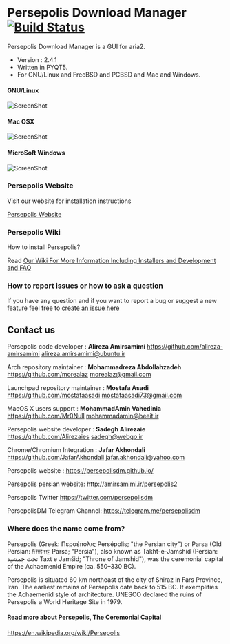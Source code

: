 # Persepolis Download Manager [![Build Status](https://travis-ci.org/persepolisdm/persepolis.svg?branch=master)](https://travis-ci.org/persepolisdm/persepolis)
 
 Persepolis Download Manager is a GUI for aria2. 
 
+ Version : 2.4.1
+ Written in PYQT5.
+ For GNU/Linux and FreeBSD and PCBSD and Mac and Windows.

#### GNU/Linux
![ScreenShot](https://raw.githubusercontent.com/persepolisdm/persepolis/master/screenshots/persepolis.png)

#### Mac OSX
![ScreenShot](https://raw.githubusercontent.com/persepolisdm/persepolis/master/screenshots/mac.png)

#### MicroSoft Windows
![ScreenShot](https://raw.githubusercontent.com/persepolisdm/persepolis/master/screenshots/windows.png)

### Persepolis Website

Visit our website for installation instructions

[Persepolis Website](https://persepolisdm.github.io)




### Persepolis Wiki

How to install Persepolis?

Read [Our Wiki For More Information Including Installers and Development and FAQ](https://github.com/persepolisdm/persepolis/wiki)




### How to report issues or how to ask a question

If you have any question and if you want to report a bug or suggest a new feature feel free to [create an issue here](https://github.com/persepolisdm/persepolis/issues)


## Contact us

Persepolis code developer : **Alireza Amirsamimi**
https://github.com/alireza-amirsamimi
alireza.amirsamimi@ubuntu.ir

Arch repository maintainer : **Mohammadreza Abdollahzadeh**
https://github.com/morealaz
morealaz@gmail.com

Launchpad repository maintainer : **Mostafa Asadi**
https://github.com/mostafaasadi
mostafaasadi73@gmail.com

MacOS X users support : **MohammadAmin Vahedinia**
https://github.com/Mr0Null
mohammadamin@beeit.ir


Persepolis website developer : **Sadegh Alirezaie**
https://github.com/Alirezaies
sadegh@webgo.ir

Chrome/Chromium Integration : **Jafar Akhondali**
https://github.com/JafarAkhondali
jafar.akhondali@yahoo.com

Persepolis website :
https://persepolisdm.github.io/

Persepolis persian website:
http://amirsamimi.ir/persepolis2

Persepolis Twitter
https://twitter.com/persepolisdm

PersepolisDM Telegram Channel:
https://telegram.me/persepolisdm

### Where does the name come from?
Persepolis (Greek: Περσέπολις Persépolis; "the Persian city") or Parsa (Old Persian: 𐎱𐎠𐎼𐎿 Pārsa; "Persia"), 
also known as Takht-e-Jamshid (Persian: تخت جمشيد‎‎ Taxt e Jamšid; "Throne of Jamshid"),
was the ceremonial capital of the Achaemenid Empire (ca. 550–330 BC).

Persepolis is situated 60 km northeast of the city of Shiraz in Fars Province, Iran. The earliest remains of 
Persepolis date back to 515 BC. 
It exemplifies the Achaemenid style of architecture. UNESCO declared the ruins of Persepolis a World Heritage Site in 1979.

#### Read more about Persepolis, The Ceremonial Capital
https://en.wikipedia.org/wiki/Persepolis
